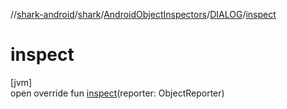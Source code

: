 //[shark-android](../../../../index.md)/[shark](../../index.md)/[AndroidObjectInspectors](../index.md)/[DIALOG](index.md)/[inspect](inspect.md)

# inspect

[jvm]\
open override fun [inspect](inspect.md)(reporter: ObjectReporter)
